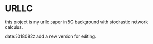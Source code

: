 # URLLC
this project is my urllc paper in 5G background with stochastic network calculus.

date:20180822
add a new version for editing.
